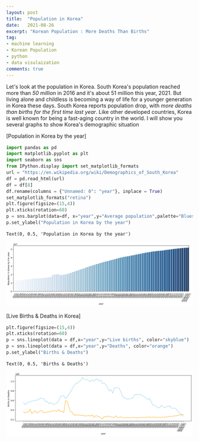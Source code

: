 ```yaml
---
layout: post
title:  "Population in Korea"
date:   2021-08-26
excerpt: "Korean Population : More Deaths Than Births"
tag:
- machine learning
- Korean Population
- python
- data visulaization
comments: true
---
```


Let's look at the population in Korea.
South Korea's population reached more than *50 million* in 2016
and it's about 51 million this year, 2021.
But living alone and childless is becoming a way of life for a younger generation in Korea these days.
South Korea reports population drop, with *more deaths than births for the first time last year*. 
Like other developed countries, 
Korea is well known for being a fast-aging country in the world. 
I will show you several graphs to show Korea's demographic situation

[Population in Korea by the year]




```python
import pandas as pd
import matplotlib.pyplot as plt
import seaborn as sns
from IPython.display import set_matplotlib_formats
url = "https://en.wikipedia.org/wiki/Demographics_of_South_Korea"
df = pd.read_html(url)
df = df[8]
df.rename(columns = {"Unnamed: 0": "year"}, inplace = True)
set_matplotlib_formats("retina")
plt.figure(figsize=(15,4))
plt.xticks(rotation=60)
p = sns.barplot(data=df, x="year",y="Average population",palette="Blues")
p.set_ylabel("Population in Korea by the year")
```




    Text(0, 0.5, 'Population in Korea by the year')




    
![png](output_2_1.png)
    


[Live Births & Deaths in Korea]


```python
plt.figure(figsize=(15,4))
plt.xticks(rotation=60)
p = sns.lineplot(data = df,x="year",y="Live births", color="skyblue")
p = sns.lineplot(data = df,x="year",y="Deaths", color="orange")
p.set_ylabel("Births & Deaths")
```




    Text(0, 0.5, 'Births & Deaths')




    
![png](output_4_1.png)
